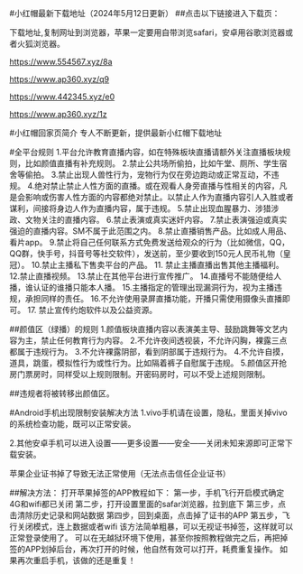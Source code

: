 #小红帽最新下载地址（2024年5月12日更新）
##点击以下链接进入下载页：

下载地址,复制网址到浏览器，苹果一定要用自带浏览safari，安卓用谷歌浏览器或者火狐浏览器。 

https://www.554567.xyz/8a

https://www.ap360.xyz/q9

https://www.442345.xyz/e0

https://www.ap360.xyz/1z

#小红帽回家页简介
专人不断更新，提供最新小红帽下载地址


#全平台规则
1.平台允许教育直播内容，如在特殊板块直播请额外关注直播板块规则，比如颜值直播有补充规则。
2.禁止公共场所偷拍，比如午堂、厕所、学生宿舍等偷拍。
3.禁止出现人兽性行为，宠物行为仅在旁边跑动或正常互动，不违规。
4.绝对禁止禁止人性方面的直播。或在观看人身旁直播与性相关的内容，凡是会影响或伤害人性方面的内容都绝对禁止。以禁止人作为直播内容引人入胜或者谋利，间接将身边人作为直播内容，属于违规。
5.禁止出现血腥暴力、涉猎涉政、文物关注的直播内容。
6.禁止表演或真实迷奸内容。
7.禁止表演强迫或真实强迫的直播内容。SM不属于此范围之内。
8.禁止直播销售产品。比如成人用品、看片app。
9.禁止将自己任何联系方式免费发送给观众的行为（比如微信，QQ，QQ群，快手号，抖音号等社交软件），发送前，至少要收到150元人民币礼物（皇冠）。
10.禁止主播私下售卖平台的产品。
11. 禁止主播直播出售其他主播福利。
12.禁止直播视频。
13.禁止在其他平台进行宣传推广。
14.直播号不能随便给人播，谁认证的谁播只能本人播。
15.主播指定的管理出现漏洞行为，视为主播违规，承担同样的责任。
16.不允许使用录屏直播功能，开播只需使用摄像头直播即可。
17. 禁止宣传约炮软件以及公益资源。

##颜值区（绿播）的规则
1.颜值板块直播内容以表演美主导、鼓励跳舞等文艺内容为主，禁止任何教育行为内容。
2.不允许夜间透视装，不允许闪胸，裸露三点都属于违规行为。
3.不允许裸露阴部，看到阴部属于违规行为。
4.不允许自摸，道具，跳蛋，模拟性行为或性行为。比如隔着裤子自慰属于违规。
5.颜值区开抢房门票房时，同样受以上规则限制。开密码房时，可以不受上述规则限制。

##违规者将被转移出颜值区。

#Android手机出现限制安装解决方法
1.vivo手机请在设置，隐私，里面关掉vivo的系统检查功能，既可以正常安装。

2.其他安卓手机可以进入设置——更多设置——安全——关闭未知来源即可正常下载安装。

苹果企业证书掉了导致无法正常使用（无法点击信任企业证书）

##解决方法：
打开苹果掉签的APP教程如下：
第一步，手机飞行开启模式确定4G和wifi都已关闭
第二步，打开设置里面的safar浏览器，拉到底下
第三步，点击清除历史记录和网站数据
第四步，回到桌面，点击掉了证书的APP
第五步，飞行关闭模式，连上数据或者wifi
该方法简单粗暴，可以无视证书掉签，这样就可以正常登录使用了。
可以在无越狱环境下使用，甚至你按照教程做完之后，再把掉签的APP划掉后台，再次打开的时候，他自然有效可以打开，耗费重复操作。
如果再次重启手机，该做的还是重复！
